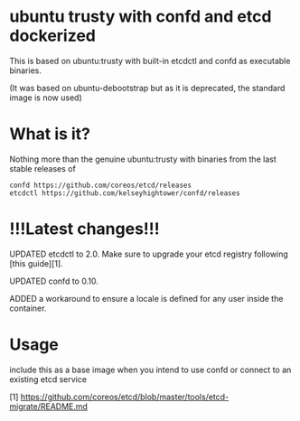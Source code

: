 ubuntu trusty with confd and etcd dockerized
============================================

This is based on ubuntu:trusty with built-in etcdctl and confd as executable binaries.

(It was based on ubuntu-debootstrap but as it is deprecated, the standard image is now used)

What is it?
===========

Nothing more than the genuine ubuntu:trusty with binaries from the last stable releases of

    confd https://github.com/coreos/etcd/releases
    etcdctl https://github.com/kelseyhightower/confd/releases 

!!!Latest changes!!!
====================
UPDATED etcdctl to 2.0. Make sure to upgrade your etcd registry following [this guide][1].

UPDATED confd to 0.10.

ADDED a workaround to ensure a locale is defined for any user inside the container.

Usage
=====
include this as a base image when you intend to use confd or connect to an existing etcd service

  [1] https://github.com/coreos/etcd/blob/master/tools/etcd-migrate/README.md
